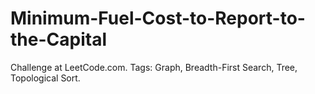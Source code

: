 # Minimum-Fuel-Cost-to-Report-to-the-Capital
Challenge at LeetCode.com. Tags: Graph, Breadth-First Search, Tree, Topological Sort.
